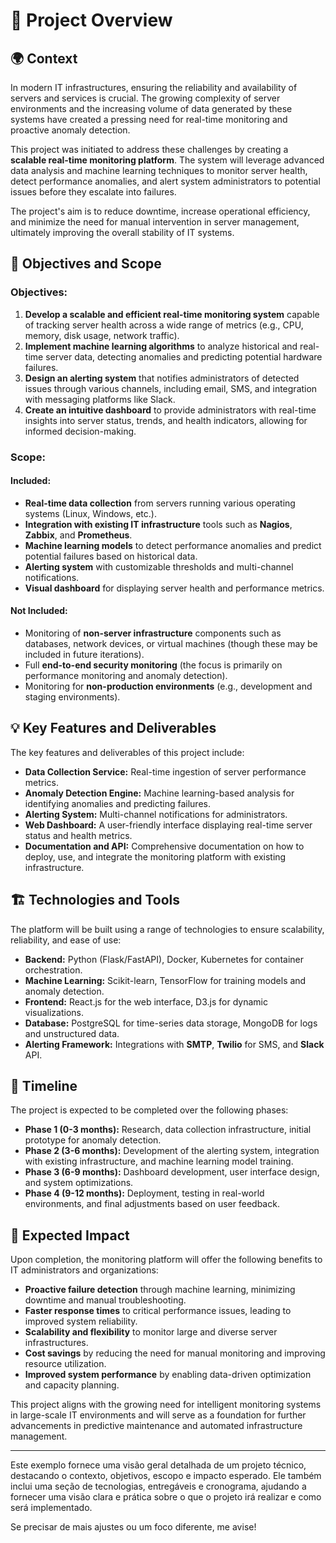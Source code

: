 # 📖 Project Overview

## 🌍 **Context**

In modern IT infrastructures, ensuring the reliability and availability of servers and services is crucial. The growing complexity of server environments and the increasing volume of data generated by these systems have created a pressing need for real-time monitoring and proactive anomaly detection. 

This project was initiated to address these challenges by creating a **scalable real-time monitoring platform**. The system will leverage advanced data analysis and machine learning techniques to monitor server health, detect performance anomalies, and alert system administrators to potential issues before they escalate into failures.

The project's aim is to reduce downtime, increase operational efficiency, and minimize the need for manual intervention in server management, ultimately improving the overall stability of IT systems.

## 🎯 **Objectives and Scope**

### **Objectives:**

1. **Develop a scalable and efficient real-time monitoring system** capable of tracking server health across a wide range of metrics (e.g., CPU, memory, disk usage, network traffic).
2. **Implement machine learning algorithms** to analyze historical and real-time server data, detecting anomalies and predicting potential hardware failures.
3. **Design an alerting system** that notifies administrators of detected issues through various channels, including email, SMS, and integration with messaging platforms like Slack.
4. **Create an intuitive dashboard** to provide administrators with real-time insights into server status, trends, and health indicators, allowing for informed decision-making.

### **Scope:**

#### **Included:**
- **Real-time data collection** from servers running various operating systems (Linux, Windows, etc.).
- **Integration with existing IT infrastructure** tools such as **Nagios**, **Zabbix**, and **Prometheus**.
- **Machine learning models** to detect performance anomalies and predict potential failures based on historical data.
- **Alerting system** with customizable thresholds and multi-channel notifications.
- **Visual dashboard** for displaying server health and performance metrics.

#### **Not Included:**
- Monitoring of **non-server infrastructure** components such as databases, network devices, or virtual machines (though these may be included in future iterations).
- Full **end-to-end security monitoring** (the focus is primarily on performance monitoring and anomaly detection).
- Monitoring for **non-production environments** (e.g., development and staging environments).

## 💡 **Key Features and Deliverables**

The key features and deliverables of this project include:
- **Data Collection Service:** Real-time ingestion of server performance metrics.
- **Anomaly Detection Engine:** Machine learning-based analysis for identifying anomalies and predicting failures.
- **Alerting System:** Multi-channel notifications for administrators.
- **Web Dashboard:** A user-friendly interface displaying real-time server status and health metrics.
- **Documentation and API:** Comprehensive documentation on how to deploy, use, and integrate the monitoring platform with existing infrastructure.

## 🏗️ **Technologies and Tools**
The platform will be built using a range of technologies to ensure scalability, reliability, and ease of use:
- **Backend:** Python (Flask/FastAPI), Docker, Kubernetes for container orchestration.
- **Machine Learning:** Scikit-learn, TensorFlow for training models and anomaly detection.
- **Frontend:** React.js for the web interface, D3.js for dynamic visualizations.
- **Database:** PostgreSQL for time-series data storage, MongoDB for logs and unstructured data.
- **Alerting Framework:** Integrations with **SMTP**, **Twilio** for SMS, and **Slack** API.

## 📅 **Timeline**
The project is expected to be completed over the following phases:

- **Phase 1 (0-3 months):** Research, data collection infrastructure, initial prototype for anomaly detection.
- **Phase 2 (3-6 months):** Development of the alerting system, integration with existing infrastructure, and machine learning model training.
- **Phase 3 (6-9 months):** Dashboard development, user interface design, and system optimizations.
- **Phase 4 (9-12 months):** Deployment, testing in real-world environments, and final adjustments based on user feedback.

## 🚀 **Expected Impact**

Upon completion, the monitoring platform will offer the following benefits to IT administrators and organizations:
- **Proactive failure detection** through machine learning, minimizing downtime and manual troubleshooting.
- **Faster response times** to critical performance issues, leading to improved system reliability.
- **Scalability and flexibility** to monitor large and diverse server infrastructures.
- **Cost savings** by reducing the need for manual monitoring and improving resource utilization.
- **Improved system performance** by enabling data-driven optimization and capacity planning.

This project aligns with the growing need for intelligent monitoring systems in large-scale IT environments and will serve as a foundation for further advancements in predictive maintenance and automated infrastructure management.

---

Este exemplo fornece uma visão geral detalhada de um projeto técnico, destacando o contexto, objetivos, escopo e impacto esperado. Ele também inclui uma seção de tecnologias, entregáveis e cronograma, ajudando a fornecer uma visão clara e prática sobre o que o projeto irá realizar e como será implementado.

Se precisar de mais ajustes ou um foco diferente, me avise!
